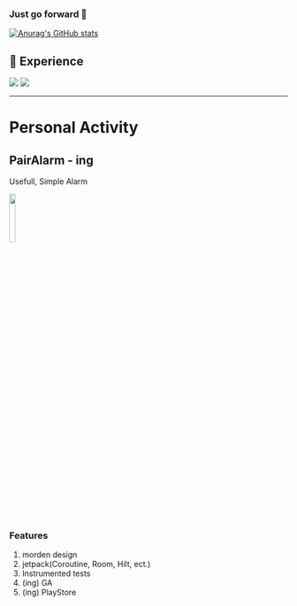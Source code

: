 ### Just go forward 👋
[![Anurag's GitHub stats](https://github-readme-stats.vercel.app/api?username=mmol93)](https://github.com/anuraghazra/github-readme-stats)

## 🌱 Experience

<img src="https://img.shields.io/badge/AndroidStudio-36725A?style=flat-square&logo=Android Studio&logoColor=white"/></a>
<img src="https://img.shields.io/badge/Kotlin-AC41B0?style=flat-square&logo=Kotlin&logoColor=white"/></a>

----

# Personal Activity

## PairAlarm - ing
Usefull, Simple Alarm

<a href='https://github.com/mmol93/PairAlarm'><img src='https://user-images.githubusercontent.com/69494230/137041613-75ad0721-460c-42c2-ade2-02899ee5ae93.png' width = 15% height = 15%></a>

### Features
1. morden design
2. jetpack(Coroutine, Room, Hilt, ect.)
3. Instrumented tests
4. (ing) GA
5. (ing) PlayStore
